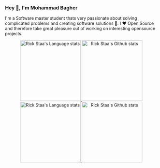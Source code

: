 ### Hey 👋, I'm Mohammad Bagher

I'm a Software master student thats very passionate about solving complicated problems and creating software solutions :robot:. I :heart: Open Source and therefore take great pleasure out of working on interesting opensource projects.

<!-- Light Mode -->
<div align="center"> 
<a href="https://github.com/mbfakourii#gh-light-mode-only">
<img height=200 src="https://github-readme-stats-mikebeaton.vercel.app/api/top-langs/?username=mbfakourii&layout=compact&langs_count=10&hide_border=1&hide=Jupyter%20notebook&role=OWNER,COLLABORATOR#gh-light-mode-only" alt="Rick Staa's Language stats" />
</a>
<a href="https://github.com/mbfakourii#gh-light-mode-only">
<img height=200 src="https://github-readme-stats-mikebeaton.vercel.app/api?username=mbfakourii&show_icons=true&count_private=true&line_height=28&hide_border=1&include_all_commits=true&card_width=450&role=OWNER,COLLABORATOR&exclude_repo=github-readme-stats#gh-light-mode-only" alt="Rick Staa's Github stats" />
</a>
</div>

<!-- Dark Mode -->
<div align="center"> 
<a href="https://github.com/mbfakourii#gh-dark-mode-only">
<img height=200 src="https://github-readme-stats-mikebeaton.vercel.app/api/top-langs/?username=mbfakourii&layout=compact&langs_count=10&hide_border=1&hide=Jupyter%20notebook&role=OWNER,COLLABORATOR&theme=dark&bg_color=000000#gh-dark-mode-only" alt="Rick Staa's Language stats" />
</a>
<a href="https://github.com/mbfakourii#gh-dark-mode-only">
<img height=200 src="https://github-readme-stats-mikebeaton.vercel.app/api?username=mbfakourii&show_icons=true&count_private=true&line_height=28&hide_border=1&include_all_commits=true&card_width=450&role=OWNER,COLLABORATOR&exclude_repo=github-readme-stats&theme=dark&bg_color=000000#gh-dark-mode-only" alt="Rick Staa's Github stats" />
</a>
</div>
